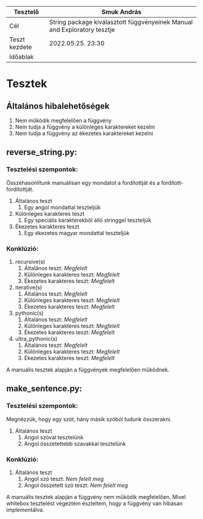 | Tesztelő      | Smuk András |
| ----------- | ----------- |
| Cél      | String package kiválasztott függvényeinek Manual and Exploratory tesztje |
| Teszt kezdete   | 2022.05.25. 23:30 |
| Időablak | |

# Tesztek

## Általános hibalehetőségek

1. Nem működik megfelelően a függvény
2. Nem tudja a függvény a különleges karaktereket kezelni
3. Nem tudja a függvény az ékezetes karaktereket kezelni

## reverse_string.py:

### Tesztelési szempontok:

Összehasonlítunk manuálisan egy mondatot a fordítottját és a fordított-fordítottját.
1. Általános teszt
   1. Egy angol mondattal teszteljük 
2. Különleges karakteres teszt
   1. Egy speciális karakterekből álló stringgel teszteljük
3. Ékezetes karakteres teszt
   1. Egy ékezetes magyar mondattal teszteljük

### Konklúzió:

1. recursive(s)
   1. Általános teszt: *Megfelelt*
   2. Különleges karakteres teszt: *Megfelelt*
   3. Ékezetes karakteres teszt: *Megfelelt*
2. iterative(s)
   1. Általános teszt: *Megfelelt*
   2. Különleges karakteres teszt: *Megfelelt*
   3. Ékezetes karakteres teszt: *Megfelelt*
3. pythonic(s)
   1. Általános teszt: *Megfelelt*
   2. Különleges karakteres teszt: *Megfelelt*
   3. Ékezetes karakteres teszt: *Megfelelt*
4. ultra_pythonic(s)
   1. Általános teszt: *Megfelelt*
   2. Különleges karakteres teszt: *Megfelelt*
   3. Ékezetes karakteres teszt: *Megfelelt*

A manuális tesztek alapján a függvények megfelelően működnek.

## make_sentence.py:

### Tesztelési szempontok:

Megnézzük, hogy egy szót, hány másik szóból tudunk összerakni.
1. Általános teszt
   1. Angol szóval tesztelünk
   2. Angol összetettebb szavakkal tesztelünk

### Konklúzió:

1. Általános teszt
   1. Angol szó teszt: *Nem felelt meg*
   2. Angol összetett szó teszt: *Nem felelt meg*

A manuális tesztek alapján a függvény nem működik megfelelően. Mivel whitebox tesztelést végeztem észleltem, hogy a függvény van hibásan implementálva.